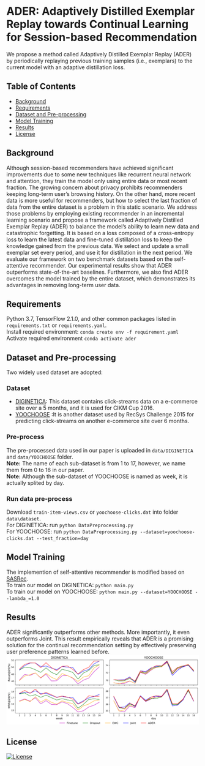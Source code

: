 # ADER: Adaptively Distilled Exemplar Replay towards Continual Learning for Session-based Recommendation
We propose a method called Adaptively Distilled Exemplar Replay (ADER) by periodically replaying
previous training samples (i.e., exemplars) to the current model with an adaptive distillation loss.
## Table of Contents

- [Background](#background)
- [Requirements](#requirements)
- [Dataset and Pre-processing](#dataset)
- [Model Training](#training)
- [Results](#results)
- [License](#license)

## Background
Although session-based recommenders have achieved significant improvements due to some new techniques like recurrent neural network and attention, they train the model only using entire data or most recent fraction. The growing concern about privacy prohibits recommenders keeping long-term user’s browsing history. On the other hand, more recent data is more useful for recommenders, but how to select the last fraction of data from the entire dataset is a problem in this static scenario. We address those problems by employing existing recommender in an incremental learning scenario and propose a framework called Adaptively Distilled Exemplar Replay (ADER) to balance the model’s ability to learn new data and catastrophic forgetting. It is based on a loss composed of a cross-entropy loss to learn the latest data and fine-tuned distillation loss to keep the knowledge gained from the previous data. We select and update a small exemplar set every period, and use it for distillation in the next period. We evaluate our framework on two benchmark datasets based on the self-attentive recommender. Our experimental results show that ADER outperforms state-of-the-art baselines. Furthermore, we also find ADER overcomes the model trained by the entire dataset, which demonstrates its advantages in removing long-term user data.

## Requirements
Python 3.7, TensorFlow 2.1.0, and other common packages listed in `requirements.txt` or `requirements.yaml`.<br/>
Install required environment: `conda create env -f requirement.yaml`<br/>
Activate required environment `conda activate ader`

## Dataset and Pre-processing
Two widely used dataset are adopted:
### Dataset
- [DIGINETICA](http://cikm2016.cs.iupui.edu/cikm-cup): This dataset contains click-streams data on a e-commerce
site over a 5 months, and it is used for CIKM Cup 2016.
- [YOOCHOOSE](http://2015.recsyschallenge.com/challenge.html) :It is another dataset used by RecSys Challenge 2015  for predicting
click-streams on another e-commerce site over 6 months.
### Pre-process
The pre-processed data used in our paper is uploaded in `data/DIGINETICA` and `data/YOOCHOOSE` folder.<br/>
**Note:** The name of each sub-dataset is from 1 to 17, however, we name them from 0 to 16 in our paper.<br/>
**Note:** Although the sub-dataset of YOOCHOOSE is named as week, it is actually splited by day.
### Run data pre-process
Download `train-item-views.csv` or `yoochoose-clicks.dat` into folder `data\dataset`.<br/>
For DIGINETICA: run `python DataPreprocessing.py`<br/>
For YOOCHOOSE: run `python DataPreprocessing.py --dataset=yoochoose-clicks.dat --test_fraction=day`<br/>

## Model Training
The implemention of self-attentive recommender is modified based on [SASRec](https://github.com/kang205/SASRec).<br/>
To train our model on DIGINETICA: `python main.py`<br/>
To train our model on YOOCHOOSE: `python main.py --dataset=YOOCHOOSE --lambda_=1.0`

## Results
ADER significantly outperforms other methods. More importantly, it even outperforms Joint. This result empirically
reveals that ADER is a promising solution for the continual recommendation setting by effectively preserving user
preference patterns learned before.
![results](results.png)


## License
[![License](http://img.shields.io/:license-mit-blue.svg?style=flat-square)](http://badges.mit-license.org)
